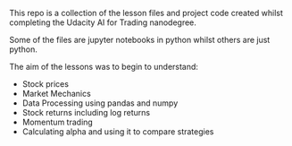 This repo is a collection of the lesson files and project code created whilst completing the Udacity AI for Trading nanodegree.

Some of the files are jupyter notebooks in python whilst others are just python.

The aim of the lessons was to begin to understand:
 - Stock prices
 - Market Mechanics
 - Data Processing using pandas and numpy
 - Stock returns including log returns
 - Momentum trading
 - Calculating alpha and using it to compare strategies